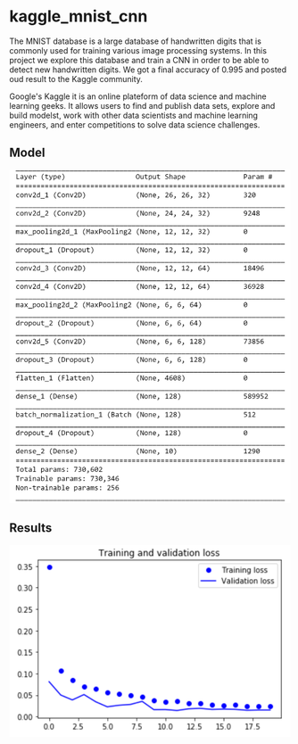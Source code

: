 # kaggle_mnist_cnn

The MNIST database is a large database of handwritten digits that is commonly used for training various image processing systems. 
In this project we explore this database and train a CNN in order to be able to detect new handwritten digits. We got a final accuracy of  0.995 and posted oud result to the Kaggle community.


Google's Kaggle it is an online plateform of data science and machine learning geeks. It allows users to find and publish data sets, explore and build modelst, work with other data scientists and machine learning engineers, and enter competitions to solve data science challenges.


## Model

<p align="center">
  <img src="images/model.png" width="700" title="Result">
</p>

## Results

<p align="center">
  <img src="images/results.png" width="700" title="Result">
</p>
